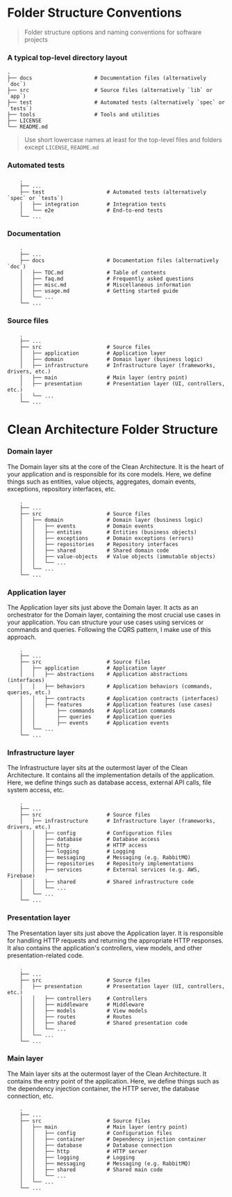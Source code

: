 # Folder Structure Conventions

> Folder structure options and naming conventions for software projects

### A typical top-level directory layout

    .
    ├── docs                    # Documentation files (alternatively `doc`)
    ├── src                     # Source files (alternatively `lib` or `app`)
    ├── test                    # Automated tests (alternatively `spec` or `tests`)
    ├── tools                   # Tools and utilities
    ├── LICENSE
    └── README.md

> Use short lowercase names at least for the top-level files and folders except
> `LICENSE`, `README.md`

### Automated tests
    
        .
        ├── ...
        ├── test                    # Automated tests (alternatively `spec` or `tests`)
        │   ├── integration         # Integration tests
        │   └── e2e                 # End-to-end tests
        └── ...

### Documentation

        .
        ├── ...
        ├── docs                    # Documentation files (alternatively `doc`)
        │   ├── TOC.md              # Table of contents
        │   ├── faq.md              # Frequently asked questions
        │   ├── misc.md             # Miscellaneous information
        │   ├── usage.md            # Getting started guide
        │   └── ...     
        └── ...

### Source files

        .
        ├── ...
        ├── src                     # Source files
        │   ├── application         # Application layer 
        │   ├── domain              # Domain layer (business logic)
        │   ├── infrastructure      # Infrastructure layer (frameworks, drivers, etc.)
        │   ├── main                # Main layer (entry point) 
        │   ├── presentation        # Presentation layer (UI, controllers, etc.)
        │   └── ...     
        └── ...

# Clean Architecture Folder Structure

### Domain layer
The Domain layer sits at the core of the Clean Architecture. It is the heart of your application and is responsible for its core models. Here, we define things such as entities, value objects, aggregates, domain events, exceptions, repository interfaces, etc.


        .
        ├── ...
        ├── src                     # Source files
        │   ├── domain              # Domain layer (business logic)
        │   │   ├── events          # Domain events
        │   │   ├── entities        # Entities (business objects)
        │   │   ├── exceptions      # Domain exceptions (errors)
        │   │   ├── repositories    # Repository interfaces
        │   │   ├── shared          # Shared domain code
        │   │   ├── value-objects   # Value objects (immutable objects)
        │   │   └── ...     
        │   └── ...     
        └── ...

### Application layer
The Application layer sits just above the Domain layer. It acts as an orchestrator for the Domain layer, containing the most crucial use cases in your application. You can structure your use cases using services or commands and queries. Following the CQRS pattern, I make use of this approach.

        .
        ├── ...
        ├── src                     # Source files
        │   ├── application         # Application layer 
        │   │   ├── abstractions    # Application abstractions (interfaces)
        │   │   ├── behaviors       # Application behaviors (commands, queries, etc.)
        │   │   ├── contracts       # Application contracts (interfaces)
        │   │   ├── features        # Application features (use cases)
        │   │       ├── commands    # Application commands
        │   │       ├── queries     # Application queries
        │   │       ├── events      # Application events   
        │   └── ...     
        └── ...

### Infrastructure layer
The Infrastructure layer sits at the outermost layer of the Clean Architecture. It contains all the implementation details of the application. Here, we define things such as database access, external API calls, file system access, etc.

        .
        ├── ...
        ├── src                     # Source files
        │   ├── infrastructure      # Infrastructure layer (frameworks, drivers, etc.)
        │   │   ├── config          # Configuration files
        │   │   ├── database        # Database access
        │   │   ├── http            # HTTP access
        │   │   ├── logging         # Logging
        │   │   ├── messaging       # Messaging (e.g. RabbitMQ)
        │   │   ├── repositories    # Repository implementations
        │   │   ├── services        # External services (e.g. AWS, Firebase)
        │   │   ├── shared          # Shared infrastructure code
        │   │   └── ...     
        │   └── ...     
        └── ...

### Presentation layer
The Presentation layer sits just above the Application layer. It is responsible for handling HTTP requests and returning the appropriate HTTP responses. It also contains the application's controllers, view models, and other presentation-related code.

        .
        ├── ...
        ├── src                     # Source files
        │   ├── presentation        # Presentation layer (UI, controllers, etc.)
        │   │   ├── controllers     # Controllers
        │   │   ├── middleware      # Middleware
        │   │   ├── models          # View models
        │   │   ├── routes          # Routes
        │   │   ├── shared          # Shared presentation code
        │   │   └── ...     
        │   └── ...     
        └── ...

### Main layer
The Main layer sits at the outermost layer of the Clean Architecture. It contains the entry point of the application. Here, we define things such as the dependency injection container, the HTTP server, the database connection, etc.

        .
        ├── ...
        ├── src                     # Source files
        │   ├── main                # Main layer (entry point) 
        │   │   ├── config          # Configuration files
        │   │   ├── container       # Dependency injection container
        │   │   ├── database        # Database connection
        │   │   ├── http            # HTTP server
        │   │   ├── logging         # Logging
        │   │   ├── messaging       # Messaging (e.g. RabbitMQ)
        │   │   ├── shared          # Shared main code
        │   │   └── ...     
        │   └── ...     
        └── ...
